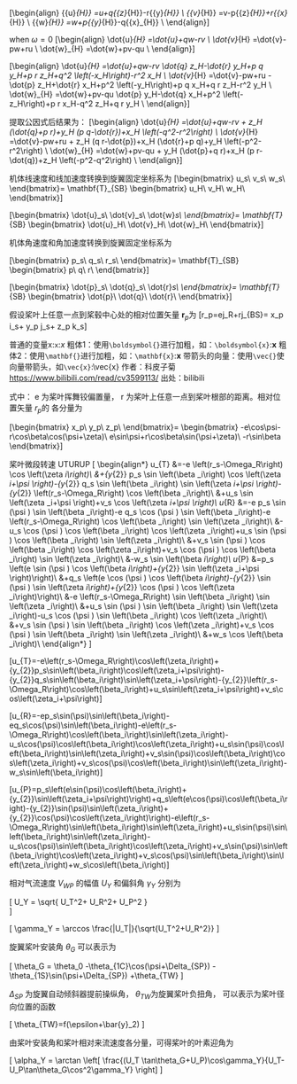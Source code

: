 \[\begin{align}
   {{u}_{H}} =u+q{{z}_{H}}-r{{y}_{H}}  \\
   {{v}_{H}} =v-p{{z}_{H}}+r{{x}_{H}}  \\
   {{w}_{H}} =w+p{{y}_{H}}-q{{x}_{H}}  \\
\end{align}\]


when $\omega =0$
\[\begin{align}
   \dot{u}_{H} =\dot{u}+qw-rv  \\
   \dot{v}_{H} =\dot{v}-pw+ru  \\
   \dot{w}_{H} =\dot{w}+pv-qu  \\
\end{align}\]

\[\begin{align}
\dot{u}_{H} =\dot{u}+qw-rv  \dot{q} z_H-\dot{r} y_H+p q y_H+p r z_H+q^2 \left(-x_H\right)-r^2 x_H \\
\dot{v}_{H} =\dot{v}-pw+ru -\dot{p} z_H+\dot{r} x_H+p^2 \left(-y_H\right)+p q x_H+q r z_H-r^2 y_H \\
\dot{w}_{H} =\dot{w}+pv-qu  \dot{p} y_H-\dot{q} x_H+p^2 \left(-z_H\right)+p r x_H-q^2 z_H+q r y_H \\
\end{align}\]

提取公因式后结果为：
\[\begin{align}
\dot{u}_{H} =\dot{u}+qw-rv + z_H (\dot{q}+p r)+y_H (p q-\dot{r})+x_H \left(-q^2-r^2\right) \\ 
\dot{v}_{H} =\dot{v}-pw+ru + z_H (q r-\dot{p})+x_H (\dot{r}+p q)+y_H \left(-p^2-r^2\right) \\
\dot{w}_{H} =\dot{w}+pv-qu + y_H (\dot{p}+q r)+x_H (p r-\dot{q})+z_H \left(-p^2-q^2\right) \\
\end{align}\]

机体线速度和线加速度转换到旋翼固定坐标系为
\[\begin{bmatrix}
    u_s\\
    v_s\\
    w_s\\
\end{bmatrix}=
\mathbf{T}_{SB}
\begin{bmatrix}
    u_H\\
    v_H\\
    w_H\\
\end{bmatrix}\]

\[\begin{bmatrix}
    \dot{u}_s\\
    \dot{v}_s\\
    \dot{w}_s\\
\end{bmatrix}=
\mathbf{T}_{SB}
\begin{bmatrix}
    \dot{u}_H\\
    \dot{v}_H\\
    \dot{w}_H\\
\end{bmatrix}\]

机体角速度和角加速度转换到旋翼固定坐标系为

\[\begin{bmatrix}
    p_s\\
    q_s\\
    r_s\\
\end{bmatrix}=
\mathbf{T}_{SB}
\begin{bmatrix}
    p\\
    q\\
    r\\
\end{bmatrix}\]

\[\begin{bmatrix}
    \dot{p}_s\\
    \dot{q}_s\\
    \dot{r}_s\\
\end{bmatrix}=
\mathbf{T}_{SB}
\begin{bmatrix}
    \dot{p}\\
    \dot{q}\\
    \dot{r}\\
\end{bmatrix}\]


假设桨叶上任意一点到桨毂中心处的相对位置矢量 $\boldsymbol{r}_p$为
\[r_p=ej_R+rj_{BS}=
x_p i_s+
y_p j_s+
z_p k_s\]


普通的变量x:`x`:$x$
粗体1：使用`\boldsymbol{}`进行加粗，如：`\boldsymbol{x}`:$\boldsymbol{x}$
粗体2：使用`\mathbf{}`进行加粗，如：`\mathbf{x}`:$\mathbf{x}$
带箭头的向量：使用`\vec{}`使向量带箭头，如`\vec{x}`:\vec{x} 作者：科皮子菊 https://www.bilibili.com/read/cv3599113/ 出处：bilibili

式中： e 为桨叶挥舞铰偏置量， r 为桨叶上任意一点到桨叶根部的距离。相对位置矢量 $r_p$的 各分量为

\[\begin{bmatrix}
    x_p\\
    y_p\\
    z_p\\
\end{bmatrix}=
\begin{bmatrix}
    -e\cos\psi-r\cos\beta\cos(\psi+\zeta)\\
    e\sin\psi+r\cos\beta\sin(\psi+\zeta)\\
    -r\sin\beta
\end{bmatrix}\]


桨叶微段转速 UTURUP
\[
\begin{align*}
u_{T} 
&=-e \left(r_s-\Omega_R\right) \cos \left(\zeta _i\right)\\
&+{y_{2}} p_s \sin \left(\beta _i\right) \cos \left(\zeta _i+\psi \right)-{y_{2}} q_s \sin \left(\beta _i\right) \sin \left(\zeta _i+\psi \right)-{y_{2}} \left(r_s-\Omega_R\right) \cos \left(\beta _i\right)\\
&+u_s \sin \left(\zeta _i+\psi \right)+v_s \cos \left(\zeta _i+\psi \right)\\
u_{R} 
&=-e p_s \sin (\psi ) \sin \left(\beta _i\right)-e q_s \cos (\psi ) \sin \left(\beta _i\right)-e \left(r_s-\Omega_R\right) \cos \left(\beta _i\right) \sin \left(\zeta _i\right)\\
&-u_s \cos (\psi ) \cos \left(\beta _i\right) \cos \left(\zeta _i\right)+u_s \sin (\psi ) \cos \left(\beta _i\right) \sin \left(\zeta _i\right)\\
&+v_s \sin (\psi ) \cos \left(\beta _i\right) \cos \left(\zeta _i\right)+v_s \cos (\psi ) \cos \left(\beta _i\right) \sin \left(\zeta _i\right)\\
&-w_s \sin \left(\beta _i\right)\\
u_{P} 
&=p_s \left(e \sin (\psi ) \cos \left(\beta _i\right)+{y_{2}} \sin \left(\zeta _i+\psi \right)\right)\\
&+q_s \left(e \cos (\psi ) \cos \left(\beta _i\right)-{y_{2}} \sin (\psi ) \sin \left(\zeta _i\right)+{y_{2}} \cos (\psi ) \cos \left(\zeta _i\right)\right)\\
&-e \left(r_s-\Omega_R\right) \sin \left(\beta _i\right) \sin \left(\zeta _i\right)\\
&+u_s \sin (\psi ) \sin \left(\beta _i\right) \sin \left(\zeta _i\right)-u_s \cos (\psi ) \sin \left(\beta _i\right) \cos \left(\zeta _i\right)\\
&+v_s \sin (\psi ) \sin \left(\beta _i\right) \cos \left(\zeta _i\right)+v_s \cos (\psi ) \sin \left(\beta _i\right) \sin \left(\zeta _i\right)\\
&+w_s \cos \left(\beta _i\right)\\
\end{align*}
\]


\[u_{T}=-e\left(r_s-\Omega_R\right)\cos\left(\zeta_i\right)+{y_{2}}p_s\sin\left(\beta_i\right)\cos\left(\zeta_i+\psi\right)-{y_{2}}q_s\sin\left(\beta_i\right)\sin\left(\zeta_i+\psi\right)-{y_{2}}\left(r_s-\Omega_R\right)\cos\left(\beta_i\right)+u_s\sin\left(\zeta_i+\psi\right)+v_s\cos\left(\zeta_i+\psi\right)\]

\[u_{R}=-ep_s\sin(\psi)\sin\left(\beta_i\right)-eq_s\cos(\psi)\sin\left(\beta_i\right)-e\left(r_s-\Omega_R\right)\cos\left(\beta_i\right)\sin\left(\zeta_i\right)-u_s\cos(\psi)\cos\left(\beta_i\right)\cos\left(\zeta_i\right)+u_s\sin(\psi)\cos\left(\beta_i\right)\sin\left(\zeta_i\right)+v_s\sin(\psi)\cos\left(\beta_i\right)\cos\left(\zeta_i\right)+v_s\cos(\psi)\cos\left(\beta_i\right)\sin\left(\zeta_i\right)-w_s\sin\left(\beta_i\right)\]

\[u_{P}=p_s\left(e\sin(\psi)\cos\left(\beta_i\right)+{y_{2}}\sin\left(\zeta_i+\psi\right)\right)+q_s\left(e\cos(\psi)\cos\left(\beta_i\right)-{y_{2}}\sin(\psi)\sin\left(\zeta_i\right)+{y_{2}}\cos(\psi)\cos\left(\zeta_i\right)\right)-e\left(r_s-\Omega_R\right)\sin\left(\beta_i\right)\sin\left(\zeta_i\right)+u_s\sin(\psi)\sin\left(\beta_i\right)\sin\left(\zeta_i\right)-u_s\cos(\psi)\sin\left(\beta_i\right)\cos\left(\zeta_i\right)+v_s\sin(\psi)\sin\left(\beta_i\right)\cos\left(\zeta_i\right)+v_s\cos(\psi)\sin\left(\beta_i\right)\sin\left(\zeta_i\right)+w_s\cos\left(\beta_i\right)\]



相对气流速度 $V_{WP}$ 的幅值 $U_Y$ 和偏斜角 $\gamma_Y$ 分别为

\[
U_Y = \sqrt{
    U_T^2+
    U_R^2+
    U_P^2
    }    
\]

\[
    \gamma_Y = \arccos \frac{|U_T|}{\sqrt{U_T^2+U_R^2}}
\]

旋翼桨叶安装角 $\theta_G$ 可以表示为

\[
    \theta_G =
    \theta_0 
    -\theta_{1C}\cos(\psi+\Delta_{SP})
    -\theta_{1S}\sin(\psi+\Delta_{SP})
    +\theta_{TW}
\]

$\Delta_{SP}$ 为旋翼自动倾斜器提前操纵角， $\theta_{TW}$为旋翼桨叶负扭角，
可以表示为桨叶径向位置的函数

\[
    \theta_{TW}=f(\epsilon+\bar{y}_2)
\]

由桨叶安装角和桨叶相对来流速度各分量，可得桨叶的叶素迎角为

\[
    \alpha_Y = \arctan \left[
        \frac{(U_T \tan\theta_G+U_P)\cos\gamma_Y}{U_T-U_P\tan\theta_G\cos^2\gamma_Y}
    \right]
\]